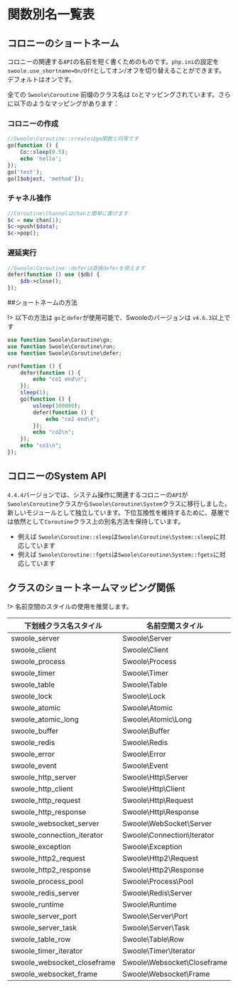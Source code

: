 # 関数別名一覧表

## コロニーのショートネーム

コロニーの関連する`API`の名前を短く書くためのものです。`php.ini`の設定を`swoole.use_shortname=On/Off`としてオン/オフを切り替えることができます。デフォルトはオンです。

全ての `Swoole\Coroutine` 前缀のクラス名は `Co`とマッピングされています。さらに以下のようなマッピングがあります：

### コロニーの作成

```php
//Swoole\Coroutine::createはgo関数と同等です
go(function () {
	Co::sleep(0.5);
	echo 'hello';
});
go('test');
go([$object, 'method']);
```

### チャネル操作

```php
//Coroutine\Channelはchanと簡単に書けます
$c = new chan(1);
$c->push($data);
$c->pop();
```

### 遅延実行

```php
//Swoole\Coroutine::deferは直接deferを使えます
defer(function () use ($db) {
    $db->close();
});
```

##ショートネームの方法

!> 以下の方法は `go`と`defer`が使用可能で、Swooleのバージョンは `v4.6.3`以上です

```php
use function Swoole\Coroutine\go;
use function Swoole\Coroutine\run;
use function Swoole\Coroutine\defer;

run(function () {
    defer(function () {
        echo "co1 end\n";
    });
    sleep(1);
    go(function () {
        usleep(100000);
        defer(function () {
            echo "co2 end\n";
        });
        echo "co2\n";
    });
    echo "co1\n";
});
```

## コロニーのSystem API

`4.4.4`バージョンでは、システム操作に関連するコロニーの`API`が`Swoole\Coroutine`クラスから`Swoole\Coroutine\System`クラスに移行しました。新しいモジュールとして独立しています。下位互換性を維持するために、基層では依然として`Coroutine`クラス上の別名方法を保持しています。

* 例えば `Swoole\Coroutine::sleep`は`Swoole\Coroutine\System::sleep`に対応しています
* 例えば `Swoole\Coroutine::fgets`は`Swoole\Coroutine\System::fgets`に対応しています

## クラスのショートネームマッピング関係

!> 名前空間のスタイルの使用を推奨します。

| 下划线クラス名スタイル                | 名前空間スタイル                  |
| --------------------------- | --------------------------- |
| swoole_server               | Swoole\Server               |
| swoole_client               | Swoole\Client               |
| swoole_process              | Swoole\Process              |
| swoole_timer                | Swoole\Timer                |
| swoole_table                | Swoole\Table                |
| swoole_lock                 | Swoole\Lock                 |
| swoole_atomic               | Swoole\Atomic               |
| swoole_atomic_long          | Swoole\Atomic\Long          |
| swoole_buffer               | Swoole\Buffer               |
| swoole_redis                | Swoole\Redis                |
| swoole_error                | Swoole\Error                |
| swoole_event                | Swoole\Event                |
| swoole_http_server          | Swoole\Http\Server          |
| swoole_http_client          | Swoole\Http\Client          |
| swoole_http_request         | Swoole\Http\Request         |
| swoole_http_response        | Swoole\Http\Response        |
| swoole_websocket_server     | Swoole\WebSocket\Server     |
| swoole_connection_iterator  | Swoole\Connection\Iterator  |
| swoole_exception            | Swoole\Exception            |
| swoole_http2_request        | Swoole\Http2\Request        |
| swoole_http2_response       | Swoole\Http2\Response       |
| swoole_process_pool         | Swoole\Process\Pool         |
| swoole_redis_server         | Swoole\Redis\Server         |
| swoole_runtime              | Swoole\Runtime              |
| swoole_server_port          | Swoole\Server\Port          |
| swoole_server_task          | Swoole\Server\Task          |
| swoole_table_row            | Swoole\Table\Row            |
| swoole_timer_iterator       | Swoole\Timer\Iterator       |
| swoole_websocket_closeframe | Swoole\Websocket\Closeframe |
| swoole_websocket_frame      | Swoole\Websocket\Frame      |
